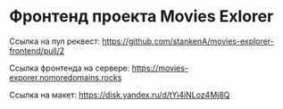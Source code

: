 # Фронтенд проекта Movies Exlorer 

Ссылка на пул реквест: https://github.com/stankenA/movies-explorer-frontend/pull/2

Ссылка фронтенда на сервере: https://movies-exporer.nomoredomains.rocks

Ссылка на макет: https://disk.yandex.ru/d/tYi4iNLoz4Mj8Q
